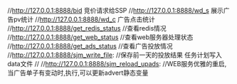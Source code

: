 
//http://127.0.0.1:8888/bid   竞价请求给SSP
//http://127.0.0.1:8888/wd_s  展示广告pv统计 
//http://127.0.0.1:8888/wd_c  广告点击统计 
//http://127.0.0.1:8888/get_redis_status   //查看redis情况
//http://127.0.0.1:8888/get_web_status    //查看web服务器处理状态
//http://127.0.0.1:8888/get_ads_status     //查看广告投放情况
//http://127.0.0.1:8888/sjm_write_file:       //保存前一天的投放结果    任务计划写入data文件
//
//http://127.0.0.1:8888/sjm_reload_upads:       //WEB服务优雅的重启,当广告单子有变动时,执行,可以更新advert静态变量
